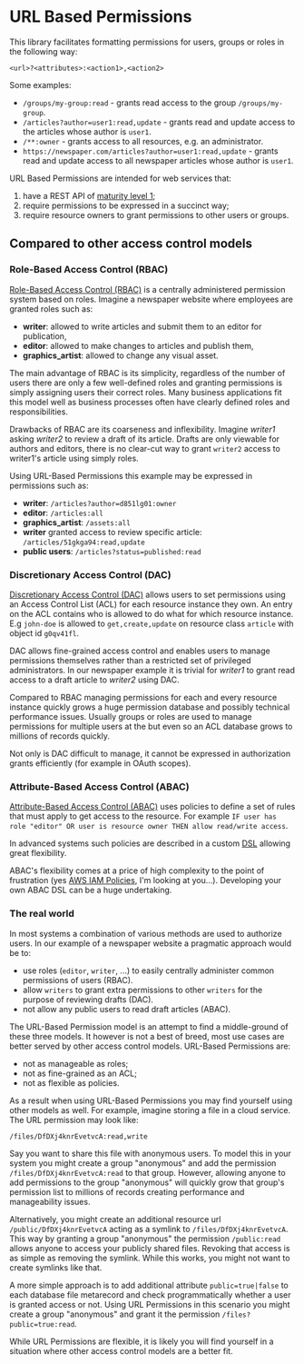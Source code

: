 # URL Based Permissions

This library facilitates formatting permissions for users, groups or roles in the following way:

```
<url>?<attributes>:<action1>,<action2>
```

Some examples:

- `/groups/my-group:read` - grants read access to the group `/groups/my-group`.
- `/articles?author=user1:read,update` - grants read and update access to the articles whose author is `user1`.
- `/**:owner` - grants access to all resources, e.g. an administrator.
- `https://newspaper.com/articles?author=user1:read,update` - grants read and update access to all newspaper articles whose author is `user1`.


URL Based Permissions are intended for web services that:

1. have a REST API of [maturity level 1](http://martinfowler.com/articles/richardsonMaturityModel.html);
2. require permissions to be expressed in a succinct way;
3. require resource owners to grant permissions to other users or groups.

## Compared to other access control models

### Role-Based Access Control (RBAC)

[Role-Based Access Control (RBAC)](https://en.wikipedia.org/wiki/Role-based_access_control) is a centrally administered permission system based on roles. Imagine a newspaper website where employees are granted roles such as:

- **writer**: allowed to write articles and submit them to an editor for publication,
- **editor**: allowed to make changes to articles and publish them,
- **graphics_artist**: allowed to change any visual asset.

The main advantage of RBAC is its simplicity, regardless of the number of users there are only a few well-defined roles and granting permissions is simply assigning users their correct roles. Many business applications fit this model well as business processes often have clearly defined roles and responsibilities.

Drawbacks of RBAC are its coarseness and inflexibility. Imagine *writer1* asking *writer2* to review a draft of its article. Drafts are only viewable for authors and editors, there is no clear-cut way to grant `writer2` access to writer1's article using simply roles.

Using URL-Based Permissions this example may be expressed in permissions such as:

- **writer**: `/articles?author=d851lg01:owner`
- **editor**: `/articles:all`
- **graphics_artist**: `/assets:all`
- **writer** granted access to review specific article: `/articles/51gkga94:read,update`
- **public users**: `/articles?status=published:read`

### Discretionary Access Control (DAC)

[Discretionary Access Control (DAC)](https://en.wikipedia.org/wiki/Discretionary_access_control) allows users to set permissions using an Access Control List (ACL) for each resource instance they own. An entry on the ACL contains who is allowed to do what for which resource instance. E.g `john-doe` is allowed to `get,create,update` on resource class `article` with object id `g0qv41fl`.

DAC allows fine-grained access control and enables users to manage permissions themselves rather than a restricted set of privileged administrators. In our newspaper example it is trivial for *writer1* to grant read access to a draft article to *writer2* using DAC.

Compared to RBAC managing permissions for each and every resource instance quickly grows a huge permission database and possibly technical performance issues. Usually groups or roles are used to manage permissions for multiple users at the but even so an ACL database grows to millions of records quickly.

Not only is DAC difficult to manage, it cannot be expressed in authorization grants efficiently (for example in OAuth scopes).

### Attribute-Based Access Control (ABAC)

[Attribute-Based Access Control (ABAC)](https://en.wikipedia.org/wiki/Attribute-Based_Access_Control) uses policies to define a set of rules that must apply to get access to the resource. For example `IF user has role "editor" OR user is resource owner THEN allow read/write access`.

In advanced systems such policies are described in a custom [DSL](https://en.wikipedia.org/wiki/Domain-specific_language) allowing great flexibility.

ABAC's flexibility comes at a price of high complexity to the point of frustration (yes [AWS IAM Policies](http://docs.aws.amazon.com/IAM/latest/UserGuide/access_policies.html), I'm looking at you...). Developing your own ABAC DSL can be a huge undertaking.

### The real world

In most systems a combination of various methods are used to authorize users. In our example of a newspaper website a pragmatic approach would be to:

- use roles (`editor`, `writer`, ...) to easily centrally administer common permissions of users (RBAC).
- allow `writers` to grant extra permissions to other `writers` for the purpose of reviewing drafts (DAC).
- not allow any public users to read draft articles (ABAC).

The URL-Based Permission model is an attempt to find a middle-ground of these three models. It however is not a best of breed, most use cases are better served by other access control models. URL-Based Permissions are:

- not as manageable as roles;
- not as fine-grained as an ACL;
- not as flexible as policies.

As a result when using URL-Based Permissions you may find yourself using other models as well. For example, imagine storing a file in a cloud service. The URL permission may look like:

```
/files/DfDXj4knrEvetvcA:read,write
```

Say you want to share this file with anonymous users. To model this in your system you might create a group "anonymous" and add the permission `/files/DfDXj4knrEvetvcA:read` to that group. However, allowing anyone to add permissions to the group "anonymous" will quickly grow that group's permission list to millions of records creating performance and manageability issues.

Alternatively, you might create an additional resource url `/public/DfDXj4knrEvetvcA` acting as a symlink to `/files/DfDXj4knrEvetvcA`. This way by granting a group "anonymous" the permission `/public:read` allows anyone to access your publicly shared files. Revoking that access is as simple as removing the symlink. While this works, you might not want to create symlinks like that.

A more simple approach is to add additional attribute `public=true|false` to each database file metarecord and check programmatically whether a user is granted access or not. Using URL Permissions in this scenario you might create a group "anonymous" and grant it the permission `/files?public=true:read`.

While URL Permissions are flexible, it is likely you will find yourself in a situation where other access control models are a better fit.
